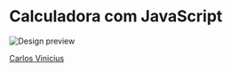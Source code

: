 # Calculadora com JavaScript

![Design preview](./design/calc.png)


[Carlos Vinicius](https://www.linkedin.com/in/carlos-vinicius-silva/) 